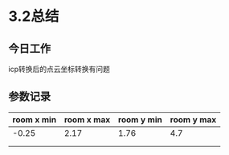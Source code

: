 # 3.2总结

## 今日工作

icp转换后的点云坐标转换有问题

## 参数记录

| room x min | room x max | room y min | room y max |
| ---------- | ---------- | ---------- | ---------- |
| -0.25      | 2.17       | 1.76       | 4.7        |
|            |            |            |            |
|            |            |            |            |

